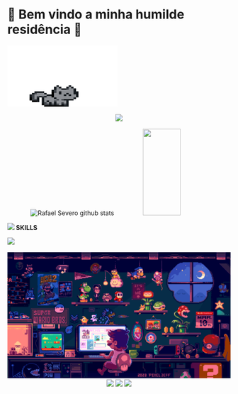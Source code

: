 #  🌱 Bem vindo a minha humilde residência 🌱

<img width="249px" height="138.5px" src="pixel-cat.gif" alt="ilustração de propagandas em um predio " >

<p align='center'>
<img src="https://readme-typing-svg.herokuapp.com?color=%8A9A5BFF&size=20&center=true&vCenter=true&width=433&height=75&lines=Me+chamo+Rafael+Severo;Estudante+de+Engenharia+de+Software">
</p>

<div align="center">  
  <img width="49%" height="195px" src="https://github-readme-stats.vercel.app/api?username=rafaeumesmo&show_icons=true&count_private=true&hide_border=true&title_color=7B68EE&icon_color=7B68EE&text_color=c9d1d9&bg_color=0d1117" alt="Rafael Severo github stats" /> 
  <img width="41%" height="195px" src="https://github-readme-stats.vercel.app/api/top-langs/?username=rafaeumesmo&layout=compact&hide_border=true&title_color=7B68EE&text_color=c9d1d9&bg_color=0d1117" />
</div>

<img src="https://media2.giphy.com/media/QssGEmpkyEOhBCb7e1/giphy.gif?cid=ecf05e47a0n3gi1bfqntqmob8g9aid1oyj2wr3ds3mg700bl&rid=giphy.gif" width ="25"><b>  SKILLS</b>
<br>

<p>
  <a href="https://skillicons.dev" align="center">
    <img src="https://skillicons.dev/icons?i=cpp,java,py,linux,vscode,mysql,discord,github, =14" />
  </a>
</p>

<img src="gif" alt="ilustração do mario-bros defrente ao computador " >

<div align="center">
<a href="https://instagram.com/rafaeumesmu" target="_blank"><img loading="lazy" src="https://img.shields.io/badge/-Instagram-%23E4405F?style=for-the-badge&logo=instagram&logoColor=white" target="_blank"></a>
<a href = "mailto:severoverorafael@gmail.com"><img loading="lazy" src="https://img.shields.io/badge/Gmail-D14836?style=for-the-badge&logo=gmail&logoColor=white" target="_blank"></a>
<a href="https://www.linkedin.com/in/Rafaeumesmo" target="_blank"><img loading="lazy" src="https://img.shields.io/badge/-LinkedIn-%230077B5?style=for-the-badge&logo=linkedin&logoColor=white" target="_blank"></a>   
</div>





        
